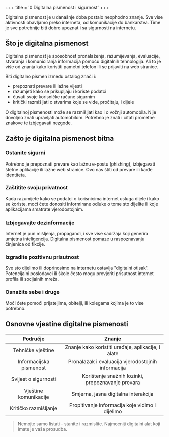 +++
title = '0  Digitalna pismenost i sigurnost'
+++


Digitalna pismenost je u današnje doba postalo neophodno znanje.
Sve vise aktivnosti obavljamo preko interneta, od komunikacije do bankarstva.
Time je sve potrebnije biti dobro upoznat i sa sigurnosti na internetu.

## Što je digitalna pismenost
Digitalna pismenost je sposobnost pronalaženja, razumijevanja, evaluacije, stvaranja i komuniciranja informacija pomoću digitalnih tehnologija.
Ali to je više od znanja kako koristiti pametni telefon ili se prijaviti na web stranice.

Biti digitalno pismen između ostalog znači i:

 - prepoznati prevare ili lažne vijesti
 - razumjeti kako se prikupljaju i koriste podatci
 - čuvati svoje korisničke račune sigurnim
 - kritički razmišljati o stvarima koje se vide, pročitaju, i dijele

O digitalnoj pismenosti može se razmišljati kao i o vožnji automobila.
Nije dovoljno znati upravljati automobilom.
Potrebno je znati i citati prometne znakove te izbjegavati nezgode.


## Zašto je digitalna pismenost bitna

### Ostanite sigurni

Potrebno je prepoznati prevare kao lažnu e-postu (phishing), izbjegavati štetne aplikacije ili lažne web stranice.
Ovo nas štiti od prevare ili karđe identiteta.

### Zaštitite svoju privatnost

Kada razumijete kako se podatci o korisnicima internet usluga dijele i kako se koriste,
moći ćete donositi informirane odluke o tome sto dijelite ili koje aplikacijama smatrate vjerodostojnim.

### Izbjegavajte dezinformacije

Internet je pun mišljenja, propagandi, i sve vise sadržaja koji generira umjetna inteligencija.
Digitalna pismenost pomaze u raspoznavanju činjenica od fikcije.

### Izgradite pozitivnu prisutnost

Sve sto dijelimo ili doprinosimo na internetu ostavlja "digitalni otisak".
Potencijalni poslodavci ili škole često mogu provjeriti prisutnost internet profila ili socijalnih mreža.

### Osnažite sebe i druge

Moći ćete pomoći prijateljima, obitelji, ili kolegama kojima je to vise potrebno.


## Osnovne vjestine digitalne pismenosti

| **Područje** | **Znanje** |
| :-: | :-: |
| Tehničke vještine | Znanje kako koristiti uređaje, aplikacije, i alate |
| Informacijska pismenost | Pronalazak i evaluacija vjerodostojnih informacija |
| Svijest o sigurnosti | Korištenje snažnih lozinki, prepoznavanje prevara |
| Vještine komunikacije | Smjerna, jasna digitalna interakcija |
| Kritičko razmišljanje | Propitivanje informacija koje vidimo i dijelimo |


>
> Nemojte samo listati - stanite i razmislite. Najmoćniji digitalni alat koji imate je vaša prosudba.
>
